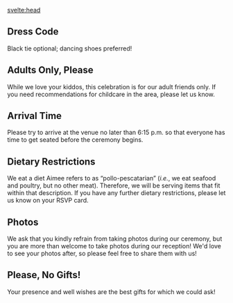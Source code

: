 <script>
  import { pageTitle } from '~/utils/pageTitle'
</script>

<!-- HEAD -->
<svelte:head>
  <title>{pageTitle('Event Details')}</title>
  <meta name="description" content="A few important things to know in advance about our wedding event!" />
</svelte:head>

## Dress Code
Black tie optional; dancing shoes preferred!
 
## Adults Only, Please
While we love your kiddos, this celebration is for our adult friends only. If you need recommendations for childcare in the area, please let us know.
 
## Arrival Time
Please try to arrive at the venue no later than 6:15 p.m. so that everyone has time to get seated before the ceremony begins.
 
## Dietary Restrictions
We eat a diet Aimee refers to as “pollo-pescatarian” (_i.e._, we eat seafood and poultry, but no other meat). Therefore, we will be serving items that fit within that description. If you have any further dietary restrictions, please let us know on your RSVP card. 
 
## Photos
We ask that you kindly refrain from taking photos during our ceremony, but you are more than welcome to take photos during our reception! We'd love to see your photos after, so please feel free to share them with us! 
 
## Please, No Gifts!
Your presence and well wishes are the best gifts for which we could ask!
